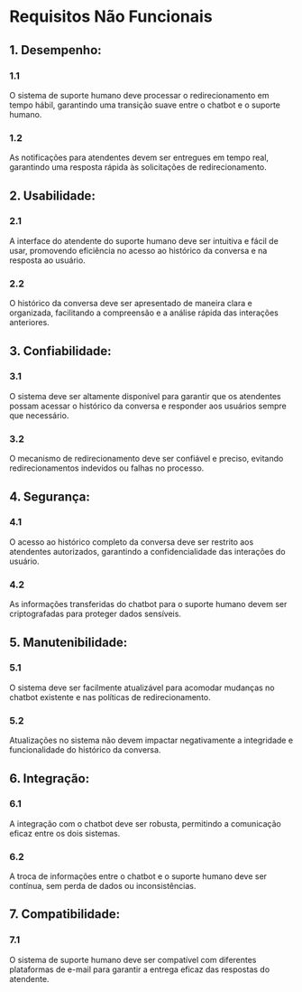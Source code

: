 # Requisitos Não Funcionais

## 1. Desempenho:

### 1.1
O sistema de suporte humano deve processar o redirecionamento em tempo hábil, garantindo uma transição suave entre o chatbot e o suporte humano.

### 1.2
As notificações para atendentes devem ser entregues em tempo real, garantindo uma resposta rápida às solicitações de redirecionamento.

## 2. Usabilidade:

### 2.1
A interface do atendente do suporte humano deve ser intuitiva e fácil de usar, promovendo eficiência no acesso ao histórico da conversa e na resposta ao usuário.

### 2.2
O histórico da conversa deve ser apresentado de maneira clara e organizada, facilitando a compreensão e a análise rápida das interações anteriores.

## 3. Confiabilidade:

### 3.1
O sistema deve ser altamente disponível para garantir que os atendentes possam acessar o histórico da conversa e responder aos usuários sempre que necessário.

### 3.2
O mecanismo de redirecionamento deve ser confiável e preciso, evitando redirecionamentos indevidos ou falhas no processo.

## 4. Segurança:

### 4.1
O acesso ao histórico completo da conversa deve ser restrito aos atendentes autorizados, garantindo a confidencialidade das interações do usuário.

### 4.2
As informações transferidas do chatbot para o suporte humano devem ser criptografadas para proteger dados sensíveis.

## 5. Manutenibilidade:

### 5.1
O sistema deve ser facilmente atualizável para acomodar mudanças no chatbot existente e nas políticas de redirecionamento.

### 5.2
Atualizações no sistema não devem impactar negativamente a integridade e funcionalidade do histórico da conversa.

## 6. Integração:

### 6.1
A integração com o chatbot deve ser robusta, permitindo a comunicação eficaz entre os dois sistemas.

### 6.2
A troca de informações entre o chatbot e o suporte humano deve ser contínua, sem perda de dados ou inconsistências.

## 7. Compatibilidade:

### 7.1
O sistema de suporte humano deve ser compatível com diferentes plataformas de e-mail para garantir a entrega eficaz das respostas do atendente.
